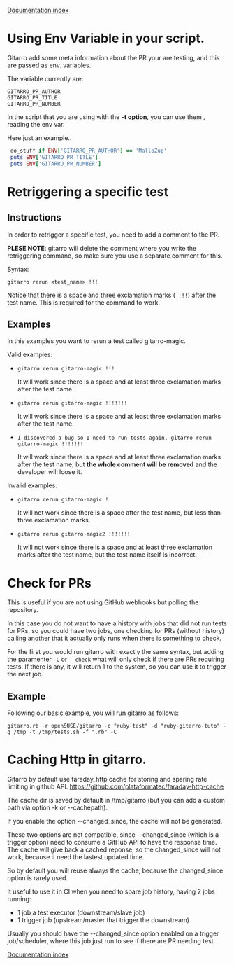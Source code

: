 [Documentation index](../README.md#documentation)

# Using Env Variable in your script.

Gitarro add some meta information about the PR your are testing, and this are passed as env. variables.

The variable currently are:

```console 
GITARRO_PR_AUTHOR
GITARRO_PR_TITLE
GITARRO_PR_NUMBER
```

In the script that you are using with the **-t option**, you can use them , reading the env var.

Here just an example..
```ruby
 do_stuff if ENV['GITARRO_PR_AUTHOR'] == 'MalloZup'
 puts ENV['GITARRO_PR_TITLE']
 puts ENV['GITARRO_PR_NUMBER'] 
```


# Retriggering a specific test

## Instructions

In order to retrigger a specific test, you need to add a comment to the PR.

**PLESE NOTE**: gitarro will delete the comment where you write the retriggering command, 
so make sure you use a separate comment for this.

Syntax:

```gitarro rerun <test_name> !!!```

Notice that there is a space and three exclamation marks (``` !!!```) after the test name. This is required for the command to work.

## Examples

In this examples you want to rerun a test called gitarro-magic.

Valid examples:

* ```gitarro rerun gitarro-magic !!!```
  
  It will work since there is a space and at least three exclamation marks after the test name.
* ```gitarro rerun gitarro-magic !!!!!!!```
  
  It will work since there is a space and at least three exclamation marks after the test name.
* ```I discovered a bug so I need to run tests again, gitarro rerun gitarro-magic !!!!!!!```
  
  It will work since there is a space and at least three exclamation marks after the test name, but **the whole comment will be removed** and the developer will loose it.

Invalid examples:

* ```gitarro rerun gitarro-magic !```
 
  It will not work since there is a space after the test name, but less than three exclamation marks.
* ```gitarro rerun gitarro-magic2 !!!!!!!```
 
  It will not work since there is a space and at least three exclamation marks after the test name, but the test name itself is incorrect.

# Check for PRs

This is useful if you are not using GitHub webhooks but polling the repository.

In this case you do not want to have a history with jobs that did not run tests for PRs, so you could have two jobs, one checking for PRs (without history) calling another that it actually only runs when there is something to check.

For the first you would run gitarro with exactly the same syntax, but adding the paramenter ```-C``` or ```--check``` what will only check if there are PRs requiring tests. If there is any, it will return 1 to the system, so you can use it to trigger the next job.

## Example

Following our [basic example](BASICS.md#a-basic-example), you will run gitarro as follows:

```console
gitarro.rb -r openSUSE/gitarro -c "ruby-test" -d "ruby-gitarro-tuto" -g /tmp -t /tmp/tests.sh -f ".rb" -C
```

# Caching Http in gitarro.

Gitarro by default use faraday_http cache for storing and sparing rate limiting in github API.
https://github.com/plataformatec/faraday-http-cache

The cache dir is saved by default in /tmp/gitarro (but you can add a custom path via option -k or --cachepath).

If you enable the option --changed_since, the cache will not be generated.

These two options are not compatible, since --changed_since (which is a trigger option) need to consume a GitHub API to have the response time.
The cache will give back a cached reponse, so the changed_since will not work, because it need the lastest updated time.

So by default you will reuse always the cache, because the changed_since option is rarely used. 

It useful to use it in CI when you need to spare job history, having 2 jobs running:

- 1 job a test executor (downstream/slave job)
- 1 trigger job (upstream/master that trigger the downstream)

Usually you should have the --changed_since option enabled on a trigger job/scheduler, where this job just run to see if there are PR needing test.

[Documentation index](../README.md#documentation)
